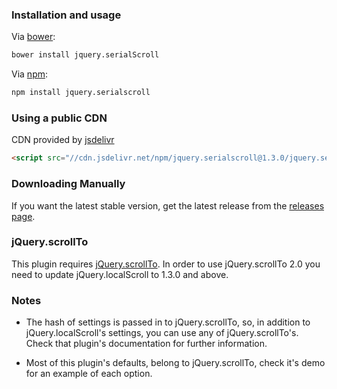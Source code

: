 ### Installation and usage

Via [bower](https://github.com/twitter/bower):
```bash
bower install jquery.serialScroll
```
Via [npm](https://www.npmjs.com/package/jquery.serialscroll):
```bash
npm install jquery.serialscroll
```

### Using a public CDN

CDN provided by [jsdelivr](http://www.jsdelivr.com/#!jquery.serialscroll)
```html
<script src="//cdn.jsdelivr.net/npm/jquery.serialscroll@1.3.0/jquery.serialScroll.min.js"></script>
```

### Downloading Manually

If you want the latest stable version, get the latest release from the [releases page](https://github.com/flesler/jquery.serialScroll/releases).

### jQuery.scrollTo

This plugin requires [jQuery.scrollTo](http://github.com/flesler/jquery.scrollTo).
In order to use jQuery.scrollTo 2.0 you need to update jQuery.localScroll to 1.3.0 and above.

### Notes

* The hash of settings is passed in to jQuery.scrollTo, so, in addition to jQuery.localScroll's settings, you can use any of jQuery.scrollTo's. Check that plugin's documentation for further information.

* Most of this plugin's defaults, belong to jQuery.scrollTo, check it's demo for an example of each option.
